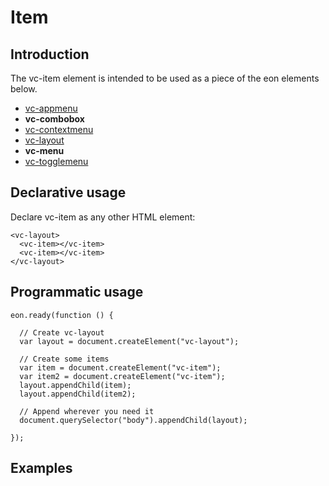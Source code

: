 # Item

## Introduction

The vc-item element is intended to be used as a piece of the eon elements below.

- [vc-appmenu](/vimlet/VimletComet/master/docs/release/index.html#!version=1.0.0&mode=tutorial&file=entries%2FComponents%2FAppmenu.md)
- **vc-combobox**
- [vc-contextmenu](/vimlet/VimletComet/master/docs/release/index.html#!version=1.0.0&mode=tutorial&file=entries%2FComponents%2FContextmenu.md)
- [vc-layout](/vimlet/VimletComet/master/docs/release/index.html#!version=1.0.0&mode=tutorial&file=entries%2FComponents%2FLayout.md)
- **vc-menu**
- [vc-togglemenu](/vimlet/VimletComet/master/docs/release/index.html#!version=1.0.0&mode=tutorial&file=entries%2FComponents%2FTogglemenu.md)

## Declarative usage

Declare vc-item as any other HTML element:

``` [html]
<vc-layout>
  <vc-item></vc-item>
  <vc-item></vc-item>
</vc-layout>
```

## Programmatic usage

``` [javascript]
eon.ready(function () {

  // Create vc-layout
  var layout = document.createElement("vc-layout");

  // Create some items
  var item = document.createElement("vc-item");
  var item2 = document.createElement("vc-item");
  layout.appendChild(item);  
  layout.appendChild(item2);  

  // Append wherever you need it
  document.querySelector("body").appendChild(layout);

});
```

## Examples
